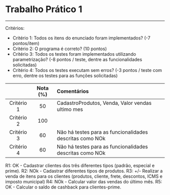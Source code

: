 # Trabalho Prático 1
--- 

Critérios: 
- Critério 1: Todos os itens do enunciado foram implementados? (-7 pontos/item)
- Critério 2: O programa é correto? (10 pontos)
- Critério 3: Todos os testes foram implementados utilizando parametrização? (-8 pontos / teste, dentre as funcionalidades solicitadas)
- Critério 4: Todos os testes executam sem erros? (-3 pontos / teste com erro, dentre os testes para as funções solicitadas)

|            | Nota (%) | Comentários                                          |
|:----------:|:--------:|:-----------------------------------------------------|
| Critério 1 | 50       | CadastroProdutos, Venda, Valor vendas ultimo mes     |
| Critério 2 | 100      |                                                      |
| Critério 3 | 60       | Não há testes para as funcionalidades descritas como NOk |
| Critério 4 | 60       | Não há testes para as funcionalidades descritas como NOk |

R1: OK - Cadastrar clientes dos três diferentes tipos (padrão, especial e prime).
R2: NOk - Cadastrar diferentes tipos de produtos.
R3: +/- Realizar a venda de itens para os clientes (produtos, cliente, frete, descontos, ICMS e imposto municipal)
R4: NOk - Calcular valor das vendas do último mês.
R5: OK - Calcular o saldo de cashback para clientes-prime.
